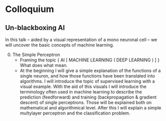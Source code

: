 # Colloquium

## Un-blackboxing AI

In this talk – aided by a visual representation of a mono neuronal cell –  we will uncover the basic concepts of machine learning.

0. The Simple Perceptron
    * Framing the topic { AI [ MACHINE LEARNING ( DEEP LEARNING ) ] } What does what mean.
    * At the beginning I will give a simple explanation of the functions of a single neuron, and how those functions have been translated into algorithms. I will introduce the topic of supervised learning with a visual example. With the aid of this visuals I will introduce the terminology often used in machine learning to describe the prediction (feedforward) and training (backpropagation & gradient descent) of single perceptrons. Those will be explained both on mathematical and algorithmical level. After this I will explain a simple multylayer perceptron and the classification problem.

